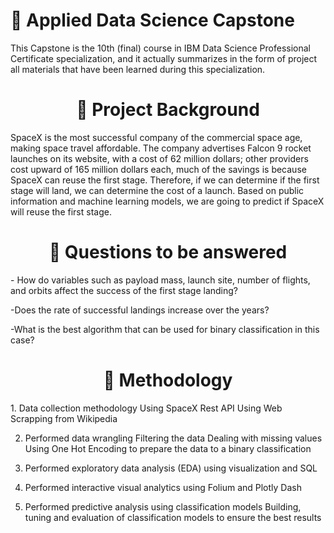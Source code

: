 # 🚀 Applied Data Science Capstone
This Capstone is the 10th (final) course in IBM Data Science Professional Certificate specialization, and it actually summarizes in the form of project all materials that have been learned during this specialization.

<h1 align="center">📄 Project Background</h1>
SpaceX is the most successful company of the commercial space age, making space travel affordable. The company advertises Falcon 9 rocket launches on its website, with a cost of 62 million dollars; other providers cost upward of 165 million dollars each, much of the savings is because SpaceX can reuse the first stage. Therefore, if we can determine if the first stage will land, we can determine the cost of a launch. Based on public information and machine learning models, we are going to predict if SpaceX will reuse the first stage.

<h1 align="center">📄 Questions to be answered</h1>
- How do variables such as payload mass, launch site, number of flights, and orbits affect the success of the first stage landing?

-Does the rate of successful landings increase over the years?

-What is the best algorithm that can be used for binary classification in this case?

<h1 align="center">📄 Methodology</h1>
1. Data collection methodology
Using SpaceX Rest API
Using Web Scrapping from Wikipedia

2. Performed data wrangling
Filtering the data
Dealing with missing values
Using One Hot Encoding to prepare the data to a binary classification

3. Performed exploratory data analysis (EDA) using visualization and SQL

4. Performed interactive visual analytics using Folium and Plotly Dash

5. Performed predictive analysis using classification models
Building, tuning and evaluation of classification models to ensure the best results
